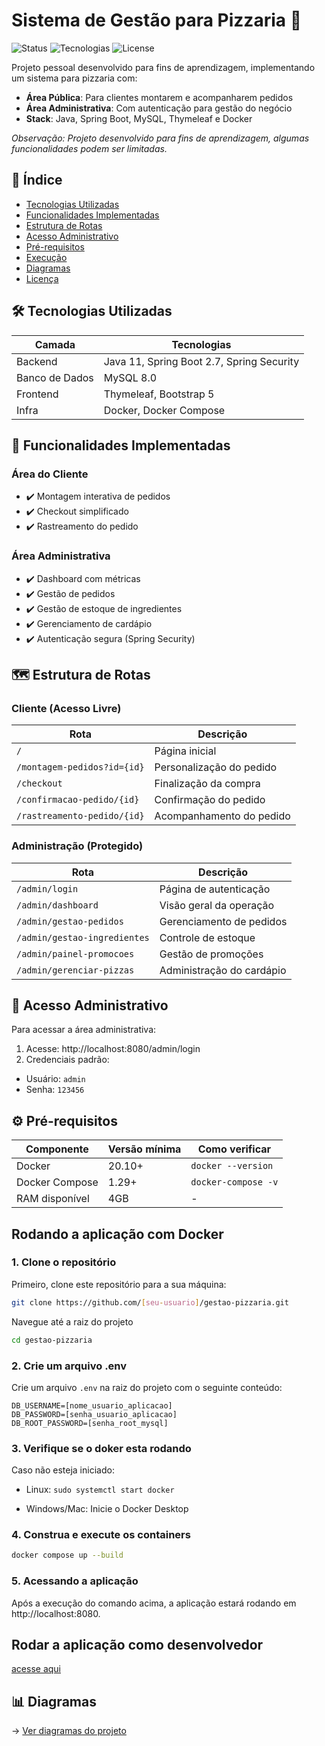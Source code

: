 


# Sistema de Gestão para Pizzaria 🍕

![Status](https://img.shields.io/badge/status-completo-success) 
![Tecnologias](https://img.shields.io/badge/tech-Java%20|%20Spring%20|%20MySQL%20|%20Thymeleaf-blue) 
![License](https://img.shields.io/badge/license-MIT-green)


Projeto pessoal desenvolvido para fins de aprendizagem, implementando um sistema  para pizzaria com:


- **Área Pública**: Para clientes montarem e acompanharem pedidos
- **Área Administrativa**: Com autenticação para gestão do negócio
- **Stack**: Java, Spring Boot, MySQL, Thymeleaf e Docker


*Observação: Projeto desenvolvido para fins de aprendizagem, algumas funcionalidades podem ser limitadas.*

## 📌 Índice

- [Tecnologias Utilizadas](#-tecnologias-utilizadas)
- [Funcionalidades Implementadas](#-funcionalidades-implementadas)
- [Estrutura de Rotas](#-estrutura-de-rotas)
- [Acesso Administrativo](#-acesso-administrativo)
- [Pré-requisitos](#-pré-requisitos)
- [Execução](#-execução)
- [Diagramas](#-diagramas)
- [Licença](#-licença)

## 🛠️ Tecnologias Utilizadas

| Camada         | Tecnologias                              |
|----------------|------------------------------------------|
| Backend        | Java 11, Spring Boot 2.7, Spring Security|
| Banco de Dados | MySQL 8.0                                |
| Frontend       | Thymeleaf, Bootstrap 5                   |
| Infra          | Docker, Docker Compose                   |

## 🎯 Funcionalidades Implementadas

### Área do Cliente
- ✔️ Montagem interativa de pedidos
- ✔️ Checkout simplificado
- ✔️ Rastreamento do pedido

### Área Administrativa
- ✔️ Dashboard com métricas
- ✔️ Gestão de pedidos
- ✔️ Gestão de estoque de ingredientes
- ✔️ Gerenciamento de cardápio
- ✔️ Autenticação segura (Spring Security)

## 🗺️ Estrutura de Rotas

### Cliente (Acesso Livre)
| Rota                          | Descrição                     |
|-------------------------------|-------------------------------|
| `/`                           | Página inicial                |
| `/montagem-pedidos?id={id}`   | Personalização do pedido      |
| `/checkout`                   | Finalização da compra         |
| `/confirmacao-pedido/{id}`    | Confirmação do pedido         |
| `/rastreamento-pedido/{id}`   | Acompanhamento do pedido      |

### Administração (Protegido)
| Rota                          | Descrição                     |
|-------------------------------|-------------------------------|
| `/admin/login`                | Página de autenticação        |
| `/admin/dashboard`            | Visão geral da operação       |
| `/admin/gestao-pedidos`       | Gerenciamento de pedidos      |
| `/admin/gestao-ingredientes`  | Controle de estoque           |
| `/admin/painel-promocoes`     | Gestão de promoções           |
| `/admin/gerenciar-pizzas`     | Administração do cardápio     |

## 🔐 Acesso Administrativo

Para acessar a área administrativa:

1. Acesse: http://localhost:8080/admin/login
2. Credenciais padrão:

- Usuário: ```admin```  
- Senha: ```123456```



## ⚙️ Pré-requisitos

| Componente       | Versão mínima | Como verificar       |
|------------------|---------------|----------------------|
| Docker           | 20.10+        | `docker --version`   |
| Docker Compose   | 1.29+         | `docker-compose -v`  |
| RAM disponível   | 4GB           | -                    |


## Rodando a aplicação com Docker

### 1. Clone o repositório

Primeiro, clone este repositório para a sua máquina:

```bash
git clone https://github.com/[seu-usuario]/gestao-pizzaria.git

```
Navegue até a raiz do projeto
```bash
cd gestao-pizzaria
```

### 2. Crie um arquivo .env
Crie um arquivo `.env` na raiz do projeto com o seguinte conteúdo:
``` 
DB_USERNAME=[nome_usuario_aplicacao]
DB_PASSWORD=[senha_usuario_aplicacao]
DB_ROOT_PASSWORD=[senha_root_mysql]
```

### 3. Verifique se o doker esta rodando
Caso não esteja iniciado:

- Linux: ```sudo systemctl start docker```

- Windows/Mac: Inicie o Docker Desktop

### 4. Construa e execute os containers

```bash
docker compose up --build
```

### 5. Acessando a aplicação
Após a execução do comando acima, a aplicação estará rodando em http://localhost:8080.

## Rodar a aplicação como desenvolvedor

[acesse aqui](#)

## 📊 Diagramas
→ [Ver diagramas do projeto](#)